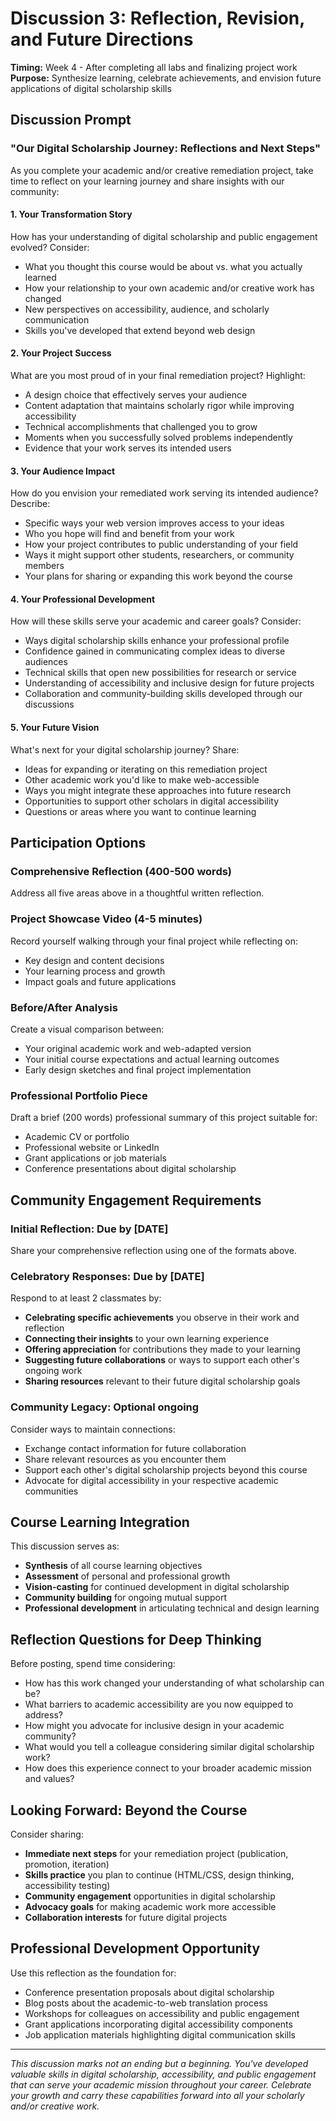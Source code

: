 # Discussion 3: Reflection, Revision, and Future Directions

**Timing:** Week 4 - After completing all labs and finalizing project work  
**Purpose:** Synthesize learning, celebrate achievements, and envision future applications of digital scholarship skills

## Discussion Prompt

### **"Our Digital Scholarship Journey: Reflections and Next Steps"**

As you complete your academic and/or creative remediation project, take time to reflect on your learning journey and share insights with our community:

#### **1. Your Transformation Story** 
How has your understanding of digital scholarship and public engagement evolved? Consider:
- What you thought this course would be about vs. what you actually learned
- How your relationship to your own academic and/or creative work has changed
- New perspectives on accessibility, audience, and scholarly communication
- Skills you've developed that extend beyond web design

#### **2. Your Project Success** 
What are you most proud of in your final remediation project? Highlight:
- A design choice that effectively serves your audience
- Content adaptation that maintains scholarly rigor while improving accessibility
- Technical accomplishments that challenged you to grow
- Moments when you successfully solved problems independently
- Evidence that your work serves its intended users

#### **3. Your Audience Impact** 
How do you envision your remediated work serving its intended audience? Describe:
- Specific ways your web version improves access to your ideas
- Who you hope will find and benefit from your work
- How your project contributes to public understanding of your field
- Ways it might support other students, researchers, or community members
- Your plans for sharing or expanding this work beyond the course

#### **4. Your Professional Development** 
How will these skills serve your academic and career goals? Consider:
- Ways digital scholarship skills enhance your professional profile
- Confidence gained in communicating complex ideas to diverse audiences
- Technical skills that open new possibilities for research or service
- Understanding of accessibility and inclusive design for future projects
- Collaboration and community-building skills developed through our discussions

#### **5. Your Future Vision** 
What's next for your digital scholarship journey? Share:
- Ideas for expanding or iterating on this remediation project
- Other academic work you'd like to make web-accessible
- Ways you might integrate these approaches into future research
- Opportunities to support other scholars in digital accessibility
- Questions or areas where you want to continue learning

## Participation Options

### **Comprehensive Reflection (400-500 words)**
Address all five areas above in a thoughtful written reflection.

### **Project Showcase Video (4-5 minutes)**
Record yourself walking through your final project while reflecting on:
- Key design and content decisions
- Your learning process and growth
- Impact goals and future applications

### **Before/After Analysis**
Create a visual comparison between:
- Your original academic work and web-adapted version
- Your initial course expectations and actual learning outcomes
- Early design sketches and final project implementation

### **Professional Portfolio Piece**
Draft a brief (200 words) professional summary of this project suitable for:
- Academic CV or portfolio
- Professional website or LinkedIn
- Grant applications or job materials
- Conference presentations about digital scholarship

## Community Engagement Requirements

### **Initial Reflection:** Due by [DATE]
Share your comprehensive reflection using one of the formats above.

### **Celebratory Responses:** Due by [DATE]
Respond to at least 2 classmates by:
- **Celebrating specific achievements** you observe in their work and reflection
- **Connecting their insights** to your own learning experience
- **Offering appreciation** for contributions they made to your learning
- **Suggesting future collaborations** or ways to support each other's ongoing work
- **Sharing resources** relevant to their future digital scholarship goals

### **Community Legacy:** Optional ongoing
Consider ways to maintain connections:
- Exchange contact information for future collaboration
- Share relevant resources as you encounter them
- Support each other's digital scholarship projects beyond this course
- Advocate for digital accessibility in your respective academic communities

## Course Learning Integration

This discussion serves as:
- **Synthesis** of all course learning objectives
- **Assessment** of personal and professional growth
- **Vision-casting** for continued development in digital scholarship
- **Community building** for ongoing mutual support
- **Professional development** in articulating technical and design learning

## Reflection Questions for Deep Thinking

Before posting, spend time considering:
- How has this work changed your understanding of what scholarship can be?
- What barriers to academic accessibility are you now equipped to address?
- How might you advocate for inclusive design in your academic community?
- What would you tell a colleague considering similar digital scholarship work?
- How does this experience connect to your broader academic mission and values?

## Looking Forward: Beyond the Course

Consider sharing:
- **Immediate next steps** for your remediation project (publication, promotion, iteration)
- **Skills practice** you plan to continue (HTML/CSS, design thinking, accessibility testing)
- **Community engagement** opportunities in digital scholarship
- **Advocacy goals** for making academic work more accessible
- **Collaboration interests** for future digital projects

## Professional Development Opportunity

Use this reflection as the foundation for:
- Conference presentation proposals about digital scholarship
- Blog posts about the academic-to-web translation process
- Workshops for colleagues on accessibility and public engagement
- Grant applications incorporating digital accessibility components
- Job application materials highlighting digital communication skills

---

*This discussion marks not an ending but a beginning. You've developed valuable skills in digital scholarship, accessibility, and public engagement that can serve your academic mission throughout your career. Celebrate your growth and carry these capabilities forward into all your scholarly and/or creative work.*
